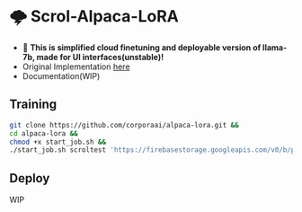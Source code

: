 # 🌩️ Scrol-Alpaca-LoRA

- 🤗 **This is simplified cloud finetuning and deployable version of llama-7b, made for UI interfaces(unstable)!**
- Original Implementation [here](https://github.com/tloen/alpaca-lora)
- Documentation(WIP)

## Training

```bash
git clone https://github.com/corporaai/alpaca-lora.git &&
cd alpaca-lora &&
chmod +x start_job.sh &&
./start_job.sh scroltest 'https://firebasestorage.googleapis.com/v0/b/pdf-analysis-saas.appspot.com/o/Other%2Fdataset.json?alt=media&token=28abd658-a308-4050-b631-54bab9b63a6b' 'scrol_token'
```

## Deploy

WIP
